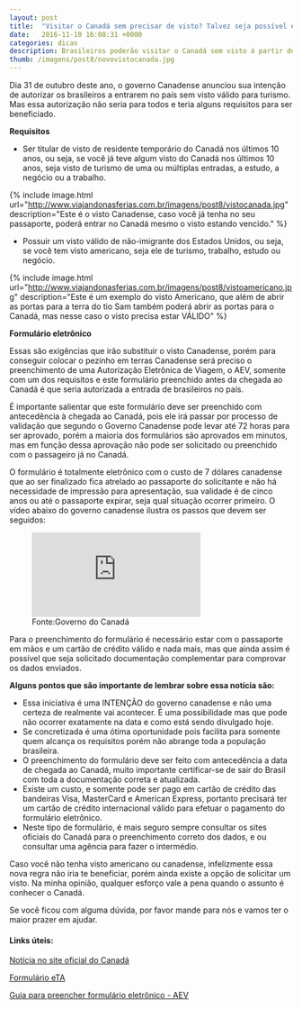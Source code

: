 ```yaml
---
layout: post
title:  "Visitar o Canadá sem precisar de visto? Talvez seja possível em 2017 "
date:   2016-11-10 16:08:31 +0000
categories: dicas
description: Brasileiros poderão visitar o Canadá sem visto à partir de 2017. Veja se você poderá se benefeciar nas possíveis novas regras.
thumb: /imagens/post8/novovistocanada.jpg
---
```


Dia 31 de outubro deste ano, o governo Canadense anunciou sua intenção de autorizar os brasileiros a entrarem no país sem visto válido para turismo. Mas essa autorização não seria para todos e teria alguns requisitos para ser beneficiado.


**Requisitos**


- Ser titular de visto de residente temporário do Canadá nos últimos 10 anos, ou seja, se você já teve algum visto do Canadá nos últimos 10 anos, seja visto de turismo de uma ou múltiplas entradas, a estudo, a negócio ou a trabalho.

{% include image.html url="http://www.viajandonasferias.com.br/imagens/post8/vistocanada.jpg" description="Este é o visto Canadense, caso você já tenha no seu passaporte, poderá entrar no Canadá mesmo o visto estando vencido." %}

- Possuir um visto válido de não-imigrante dos Estados Unidos, ou seja, se você tem visto americano, seja ele de turismo, trabalho, estudo ou negócio.

{% include image.html url="http://www.viajandonasferias.com.br/imagens/post8/vistoamericano.jpg" description="Este é um exemplo do visto Americano, que além de abrir as portas para a terra do tio Sam também poderá abrir as portas para o Canadá, mas nesse caso o visto precisa estar VÁLIDO" %}

**Formulário eletrônico**

Essas são exigências que irão substituir o visto Canadense, porém para conseguir colocar o pezinho em terras Canadense será preciso o preenchimento de uma Autorização Eletrônica de Viagem, o AEV, somente com um dos requisitos e este formulário preenchido antes da chegada ao Canadá é que seria autorizada a entrada de brasileiros no país.

É importante salientar que este formulário deve ser preenchido com antecedência à chegada ao Canadá, pois ele irá passar por processo de validação que segundo o Governo Canadense pode levar até 72 horas para ser aprovado, porém a maioria dos formulários são aprovados em minutos, mas em função dessa aprovação não pode ser solicitado ou preenchido com o passageiro já no Canadá.

O formulário é totalmente eletrônico com o custo de 7 dólares canadense que ao ser finalizado fica atrelado ao passaporte do solicitante e não há necessidade de impressão para apresentação, sua validade é de cinco anos ou até o passaporte expirar, seja qual situação ocorrer primeiro. O vídeo abaixo do governo canadense ilustra os passos que devem ser seguidos:

<figure class="image centered">
  <iframe src="https://www.youtube.com/embed/nS2beiBA1Mo" frameborder="0" allowfullscreen></iframe>
  <figcaption>Fonte:Governo do Canadá</figcaption>
</figure>

Para o preenchimento do formulário é necessário estar com o passaporte em mãos e um cartão de crédito válido e nada mais, mas que ainda assim é possível que seja solicitado documentação complementar para comprovar os dados enviados.

**Alguns pontos que são importante de lembrar sobre essa notícia são:**

- Essa iniciativa é uma INTENÇÃO do governo canadense e não uma certeza de realmente vai acontecer. É uma possibilidade mas que pode não ocorrer exatamente na data e como está sendo divulgado hoje.
- Se concretizada é uma ótima oportunidade pois facilita para somente quem alcança os requisitos porém não abrange toda a população brasileira.
- O preenchimento do formulário deve ser feito com antecedência a data de chegada ao Canadá, muito importante certificar-se de sair do Brasil com toda a documentação correta e atualizada.
- Existe um custo, e somente pode ser pago em cartão de crédito das bandeiras Visa, MasterCard e American Express, portanto precisará ter um cartão de crédito internacional válido para efetuar o pagamento do formulário eletrônico.
- Neste tipo de formulário, é mais seguro sempre consultar os sites oficiais do Canadá para o preenchimento correto dos dados, e ou consultar uma agência para fazer o intermédio.

Caso você não tenha visto americano ou canadense, infelizmente essa nova regra não iria te beneficiar, porém ainda existe a opção de solicitar um visto. Na minha opinião, qualquer esforço vale a pena quando o assunto é conhecer o Canadá.

Se você ficou com alguma dúvida, por favor mande para nós e vamos ter o maior prazer em ajudar.

#### Links úteis: ####
[Notícia no site oficial do Canadá](http://www.canadainternational.gc.ca/brazil-bresil/highlights-faits/2016/2016-11-01-ETA-AVE.aspx?lang=por)

[Formulário eTA](http://www.cic.gc.ca/english/visit/eta-start.asp)

[Guia para preencher formulário eletrônico - AEV](http://www.cic.gc.ca/english/pdf/eta/portuguese.pdf)
